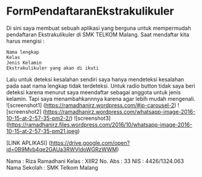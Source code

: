 # FormPendaftaranEkstrakulikuler

Di sini saya membuat sebuah aplikasi yang berguna untuk mempermudah pendaftaran Ekstrakulikuler di SMK TELKOM Malang.
Saat mendaftar kita harus mengisi :

    Nama lengkap
    Kelas
    Jenis Kelamin
    Ekstrakulikuler yang akan di ikuti

Lalu untuk deteksi kesalahan sendiri saya hanya mendeteksi kesalahan pada saat nama lengkap tidak terdeteksi.
Untuk radio button tidak saya beri deteksi karena menurut saya meendaftar sebagai anggota untuk jenis kelamin. Tapi saya menambahkannnya karena agar lebih mudah mengenali. 
![screenshot1] (https://ramadhanirz.wordpress.com/#jp-carousel-2)
![screenshot2] (https://ramadhanirz.wordpress.com/whatsapp-image-2016-10-15-at-2-57-35-pm2-2/)
![screenshot3] (https://ramadhanirz.files.wordpress.com/2016/10/whatsapp-image-2016-10-15-at-2-57-35-pm21.jpeg)

[LINK APLIKASI]
(https://drive.google.com/open?id=0B9Mvb4qe2GAUa3RWVldoWGRzWWM)


Nama : Riza Ramadhani
Kelas : XIIR2
No. Abs : 33
NIS : 4426/1324.063
Nama Sekolah : SMK Telkom Malang 
